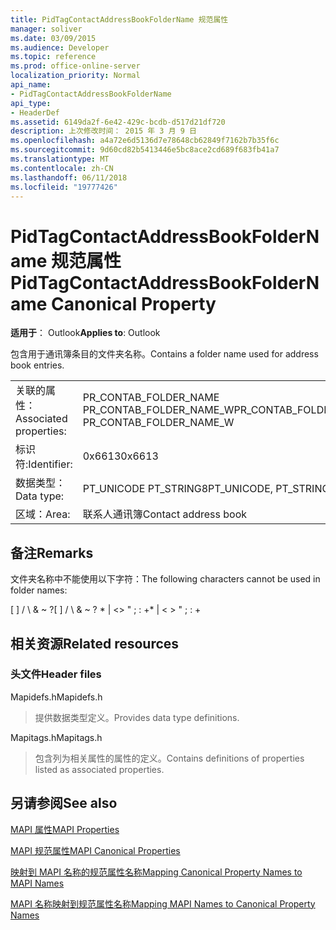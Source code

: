 ```yaml
---
title: PidTagContactAddressBookFolderName 规范属性
manager: soliver
ms.date: 03/09/2015
ms.audience: Developer
ms.topic: reference
ms.prod: office-online-server
localization_priority: Normal
api_name:
- PidTagContactAddressBookFolderName
api_type:
- HeaderDef
ms.assetid: 6149da2f-6e42-429c-bcdb-d517d21df720
description: 上次修改时间： 2015 年 3 月 9 日
ms.openlocfilehash: a4a72e6d5136d7e78648cb62849f7162b7b35f6c
ms.sourcegitcommit: 9d60cd82b5413446e5bc8ace2cd689f683fb41a7
ms.translationtype: MT
ms.contentlocale: zh-CN
ms.lasthandoff: 06/11/2018
ms.locfileid: "19777426"
---
```

# <a name="pidtagcontactaddressbookfoldername-canonical-property"></a><span data-ttu-id="724d9-103">PidTagContactAddressBookFolderName 规范属性</span><span class="sxs-lookup"><span data-stu-id="724d9-103">PidTagContactAddressBookFolderName Canonical Property</span></span>

  
  
<span data-ttu-id="724d9-104">**适用于**： Outlook</span><span class="sxs-lookup"><span data-stu-id="724d9-104">**Applies to**: Outlook</span></span> 
  
<span data-ttu-id="724d9-105">包含用于通讯簿条目的文件夹名称。</span><span class="sxs-lookup"><span data-stu-id="724d9-105">Contains a folder name used for address book entries.</span></span>
  
|||
|:-----|:-----|
|<span data-ttu-id="724d9-106">关联的属性：</span><span class="sxs-lookup"><span data-stu-id="724d9-106">Associated properties:</span></span>  <br/> |<span data-ttu-id="724d9-107">PR_CONTAB_FOLDER_NAME PR_CONTAB_FOLDER_NAME_W</span><span class="sxs-lookup"><span data-stu-id="724d9-107">PR_CONTAB_FOLDER_NAME, PR_CONTAB_FOLDER_NAME_W</span></span>  <br/> |
|<span data-ttu-id="724d9-108">标识符:</span><span class="sxs-lookup"><span data-stu-id="724d9-108">Identifier:</span></span>  <br/> |<span data-ttu-id="724d9-109">0x6613</span><span class="sxs-lookup"><span data-stu-id="724d9-109">0x6613</span></span>  <br/> |
|<span data-ttu-id="724d9-110">数据类型：</span><span class="sxs-lookup"><span data-stu-id="724d9-110">Data type:</span></span>  <br/> |<span data-ttu-id="724d9-111">PT_UNICODE PT_STRING8</span><span class="sxs-lookup"><span data-stu-id="724d9-111">PT_UNICODE, PT_STRING8</span></span>  <br/> |
|<span data-ttu-id="724d9-112">区域：</span><span class="sxs-lookup"><span data-stu-id="724d9-112">Area:</span></span>  <br/> |<span data-ttu-id="724d9-113">联系人通讯簿</span><span class="sxs-lookup"><span data-stu-id="724d9-113">Contact address book</span></span>  <br/> |
   
## <a name="remarks"></a><span data-ttu-id="724d9-114">备注</span><span class="sxs-lookup"><span data-stu-id="724d9-114">Remarks</span></span>

<span data-ttu-id="724d9-115">文件夹名称中不能使用以下字符：</span><span class="sxs-lookup"><span data-stu-id="724d9-115">The following characters cannot be used in folder names:</span></span>
  
<span data-ttu-id="724d9-116">[ ] / \ &amp; ~ ?</span><span class="sxs-lookup"><span data-stu-id="724d9-116">[ ] / \ &amp; ~ ?</span></span> <span data-ttu-id="724d9-117">\* | \<\> " ; : +</span><span class="sxs-lookup"><span data-stu-id="724d9-117">\* | \< \> " ; : +</span></span>
  
## <a name="related-resources"></a><span data-ttu-id="724d9-118">相关资源</span><span class="sxs-lookup"><span data-stu-id="724d9-118">Related resources</span></span>

### <a name="header-files"></a><span data-ttu-id="724d9-119">头文件</span><span class="sxs-lookup"><span data-stu-id="724d9-119">Header files</span></span>

<span data-ttu-id="724d9-120">Mapidefs.h</span><span class="sxs-lookup"><span data-stu-id="724d9-120">Mapidefs.h</span></span>
  
> <span data-ttu-id="724d9-121">提供数据类型定义。</span><span class="sxs-lookup"><span data-stu-id="724d9-121">Provides data type definitions.</span></span>
    
<span data-ttu-id="724d9-122">Mapitags.h</span><span class="sxs-lookup"><span data-stu-id="724d9-122">Mapitags.h</span></span>
  
> <span data-ttu-id="724d9-123">包含列为相关属性的属性的定义。</span><span class="sxs-lookup"><span data-stu-id="724d9-123">Contains definitions of properties listed as associated properties.</span></span>
    
## <a name="see-also"></a><span data-ttu-id="724d9-124">另请参阅</span><span class="sxs-lookup"><span data-stu-id="724d9-124">See also</span></span>



[<span data-ttu-id="724d9-125">MAPI 属性</span><span class="sxs-lookup"><span data-stu-id="724d9-125">MAPI Properties</span></span>](mapi-properties.md)
  
[<span data-ttu-id="724d9-126">MAPI 规范属性</span><span class="sxs-lookup"><span data-stu-id="724d9-126">MAPI Canonical Properties</span></span>](mapi-canonical-properties.md)
  
[<span data-ttu-id="724d9-127">映射到 MAPI 名称的规范属性名称</span><span class="sxs-lookup"><span data-stu-id="724d9-127">Mapping Canonical Property Names to MAPI Names</span></span>](mapping-canonical-property-names-to-mapi-names.md)
  
[<span data-ttu-id="724d9-128">MAPI 名称映射到规范属性名称</span><span class="sxs-lookup"><span data-stu-id="724d9-128">Mapping MAPI Names to Canonical Property Names</span></span>](mapping-mapi-names-to-canonical-property-names.md)

